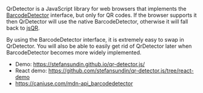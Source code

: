 QrDetector is a JavaScript library for web browsers that implements the [BarcodeDetector](https://developer.mozilla.org/en-US/docs/Web/API/BarcodeDetector) interface, but only for QR codes. If the browser supports it then QrDetector will use the native BarcodeDetector, otherwise it will fall back to [jsQR](https://www.npmjs.com/package/jsqr-es6).

By using the BarcodeDetector interface, it is extremely easy to swap in QrDetector. You will also be able to easily get rid of QrDetector later when BarcodeDetector becomes more widely implemented.

- Demo: https://stefansundin.github.io/qr-detector.js/
- React demo: https://github.com/stefansundin/qr-detector.js/tree/react-demo
- https://caniuse.com/mdn-api_barcodedetector
